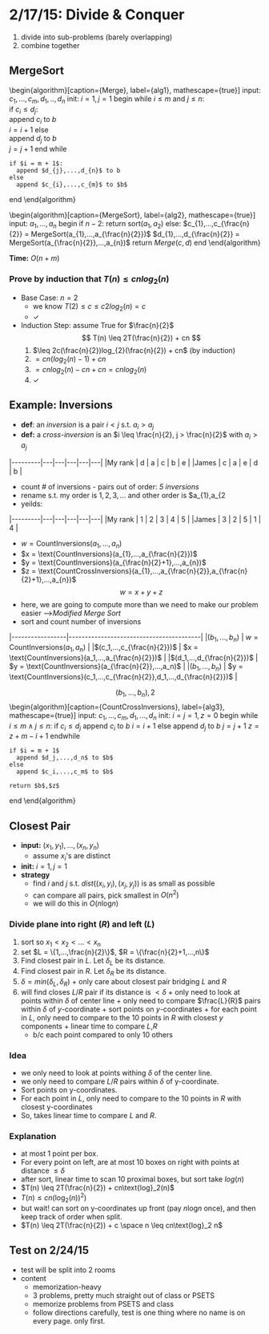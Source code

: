 2/17/15: Divide & Conquer
=========================
  1. divide into sub-problems (barely overlapping)
  2. combine together  

MergeSort
---------
\begin{algorithm}[caption={Merge}, label={alg1}, mathescape={true}]
  input: $c_{1}, ..., c_{m}, d_{1}, .., d_{n}$ 
  init: $i=1, j=1$
  begin
    while $i \leq m$ and $j \leq n$:  
      if $c_{i} \leq d_{j}$:  
        append $c_{i}$ to $b$  
        $i = i + 1$
      else  
        append $d_{j}$ to $b$  
        $j = j + 1$
    end while

    if $i = m + 1$:
      append $d_{j},...,d_{n}$ to b  
    else  
      append $c_{i},...,c_{m}$ to $b$
  end
\end{algorithm}

\begin{algorithm}[caption={MergeSort}, label={alg2}, mathescape={true}]
  input: $a_{1},...,a_{n}$
  begin
    if $n-2$:
      return $\text{sort}(a_{1}, a_{2})$
    else:
      $c_{1},...,c_{\frac{n}{2}} = MergeSort(a_{1},...,a_{\frac{n}{2}})$
      $d_{1},...,d_{\frac{n}{2}} = MergeSort(a_{\frac{n}{2}},...,a_{n})$
      return $Merge(c,d)$
  end
\end{algorithm}


**Time:** $O(n + m)$  


### Prove by induction that $T(n) \leq cnlog_{2}(n)$  
  - Base Case: $n=2$
    + we know $T(2) \leq c \leq c2log_{2}(n) = c$
    + $\checkmark$  
  - Induction Step: assume True for $\frac{n}{2}$  
     $$ T(n) \leq 2T(\frac{n}{2}) + cn $$
    1. $\leq 2c(\frac{n}{2})log_{2}(\frac{n}{2}) + cn$ (by induction)
    2. $= cn(log_{2}(n) - 1) + cn$
    3. $= cnlog_{2}(n) - cn + cn = cnlog_{2}(n)$
    4. $\checkmark$


Example: Inversions
-------------------
  - __def__: an *inversion* is a pair $i < j$ s.t. $a_i > a_j$
  - __def:__ a *cross-inversion* is an $i \leq \frac{n}{2}, j > \frac{n}{2}$ with $a_{i} > a_{j}$


|---------|---|---|---|---|---|
|My rank  | d | a | c | b | e |
|James    | c | a | e | d | b |


  - count # of inversions - pairs out of order: _5 inversions_
  - rename s.t. my order is $1,2,3,...$ and other order is $a_{1},a_{2
  - yeilds:


|---------|---|---|---|---|---|
|My rank  | 1 | 2 | 3 | 4 | 5 |
|James    | 3 | 2 | 5 | 1 | 4 |


  - $w = \text{CountInversions}(a_{1},...,a_{n})$
  - $x = \text{CountInversions}(a_{1},...,a_{\frac{n}{2}})$
  - $y = \text{CountInversions}(a_{\frac{n}{2}+1},...,a_{n})$
  - $z = \text{CountCrossInversions}(a_{1},...,a_{\frac{n}{2}},a_{\frac{n}{2}+1},...,a_{n})$
  $$ w = x + y + z $$
  - here, we are going to compute more than we need to make our problem easier -->*Modified Merge Sort*
  - sort and count number of inversions


|-----------------|-----------------------------------------|
|$(b_1,...,b_n)$  | $w = \text{CountInversions}(a_1,a_n)$   |
|$(c_1,...,c_{\frac{n}{2}})$  | $x = \text{CountInversions}(a_1,...,a_{\frac{n}{2}})$   |
|$(d_1,...,d_{\frac{n}{2}})$  | $y = \text{CountInversions}(a_{\frac{n}{2}},...,a_n)$   |
|$(b_1,...,b_n)$  | $y = \text{CountInversions}(c_1,...,c_{\frac{n}{2}},d_1,...,d_{\frac{n}{2}})$   |


$$ (b_1,...,b_n),2 $$
\begin{algorithm}[caption={CountCrossInversions}, label={alg3}, mathescape={true}]
  input: $c_1,...,c_m,d_1,...,d_n$
  init: $i = j = 1, z = 0$
  begin
    while $i \leq m \wedge j \leq n$:
      if $c_i \leq d_j$
        append $c_i$ to $b$
        $i = i + 1$
      else
        append $d_j$ to $b$
        $j = j + 1$
        $z = z + m - i + 1$
    endwhile

    if $i = m + 1$
      append $d_j,...,d_n$ to $b$
    else
      append $c_i,...,c_m$ to $b$
    
    return $b$,$z$
  end
\end{algorithm}



Closest Pair
------------
  - __input:__ $(x_{1},y_{1}),...,(x_{n},y_{n})$
    + assume $x_{i}$'s are distinct
  - __init:__ $i=1, j=1$
  - __strategy__
    + find $i$ and $j$ s.t. $dist((x_{i},y_{i}),(x_{j},y_{j}))$ is as small as possible
    + can compare all pairs, pick smallest in $O(n^2)$
    + we will do this in $O(n\text{log}n)$


### Divide plane into right $(R)$ and left $(L)$
  1. sort so $x_1 < x_2 < ... < x_n$
  2. set $L = \{1,...,\frac{n}{2}\}$, $R = \{\frac{n}{2}+1,...,n\}$
  3. Find closest pair in $L$. Let $\delta_L$ be its distance.
  4. Find closest pair in $R$. Let $\delta_R$ be its distance.
  5. $\delta = min(\delta_L,\delta_R)$
    + only care about closest pair bridging $L$ and $R$
  6. will find closes $L$/$R$ pair if its distance is $< \delta$
    + only need to look at points within $\delta$ of center line
    + only need to compare $\frac{L}{R}$ pairs within $\delta$ of $y$-coordinate
    + sort points on $y$-coordinates
    + for each point in $L$, only need to compare to the $10$ points in $R$ with closest $y$ components
    + linear time to compare $L$,$R$ 
      * b/c each point compared to only $10$ others


### Idea
  - we only need to look at points withing $\delta$ of the center line.
  - we only need to compare $L/R$ pairs within $\delta$ of y-coordinate.
  - Sort points on y-coordinates.
  - For each point in $L$, only need to compare to the 10 points in $R$ with closest y-coordinates
  - So, takes linear time to compare $L$ and $R$.


### Explanation
  - at most 1 point per box.
  - For every point on left, are at most 10 boxes on right with points at distance $\leq \delta$
  - after sort, linear time to scan 10 proximal boxes, but sort take $log(n)$
  - $T(n) \leq 2T(\frac{n}{2}) + cn\text{log}_2(n)$
  - $T(n) \leq cn(\text{log}_2(n))^2)$
  - but wait! can sort on y-coordinates up front (pay $n\text{log}n$ once), and then keep track of order when split.
  - $T(n) \leq 2T(\frac{n}{2}) + c \space n \leq cn\text{log}_2 n$


Test on 2/24/15
---------------
  - test will be split into 2 rooms
  - content
    + memorization-heavy
    + 3 problems, pretty much straight out of class or PSETS
    + memorize problems from PSETS and class
    + follow directions carefully, test is one thing where no name is on every page. only first.



 
